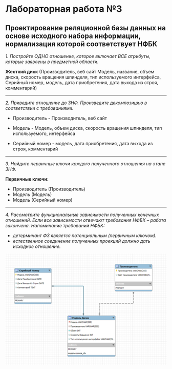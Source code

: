 # Лабораторная работа №3 

## Проектирование реляционной базы данных на основе исходного набора информации, нормализация которой соответствует НФБК

*1. Постройте ОДНО отношение, которое включает ВСЕ атрибуты, которые заявлены в предметной области.*

**Жесткий диск** (Производитель, веб сайт Модель, название, объем диска, скорость вращения шпинделя, тип используемого интерфейса, Серийный номер, модель, дата приобретения, дата выхода из строя, комментарий)

---

*2. Приведите отношение до 3НФ. Произведите декомпозицию в
соответствии с требованиями.*

- Производитель - Производитель, веб сайт

- Модель -  Модель, объем диска, скорость вращения шпинделя, тип используемого, интерфейса

- Серийный номер - модель, дата приобретения, дата выхода из строя, комментарий

---

*3. Найдите первичные ключи каждого полученного отношения на этапе
3НФ.*

**Первичные ключи:** 
- Производитель (Производитель)
- Модель (Модель)
- Модель (Серийный номер)

---

*4. Рассмотрите функциональные зависимости полученных конечных
отношений. Если все зависимости отвечают требования НФБК –
работа закончена.*
*Напоминание требований НФБК:*
- *детерминант ФЗ является потенциальным (первичным ключом).*
- *естественное соединение полученных проекций должно дать исходное отношение.*

![ЛР5.Задание 4](https://github.com/Stepanova-Anna/based/blob/main/LR5/схемы.png)
